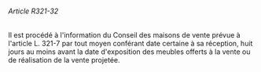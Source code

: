 ###### Article R321-32

Il est procédé à l'information du Conseil des maisons de vente prévue à l'article L. 321-7 par tout moyen conférant date certaine à sa réception, huit jours au moins avant la date d'exposition des meubles offerts à la vente ou de réalisation de la vente projetée.


